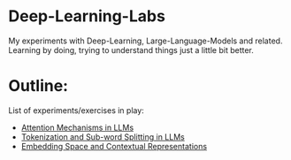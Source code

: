 # Deep-Learning-Labs  

My experiments with Deep-Learning, Large-Language-Models and related.  
Learning by doing, trying to understand things just a little bit better.  
   

# Outline:  
List of experiments/exercises in play:  
  
* [Attention Mechanisms in LLMs](./Attention-Mechanisms-in-LLMs/)  
* [Tokenization and Sub-word Splitting in LLMs]()  
* [Embedding Space and Contextual Representations]()  
